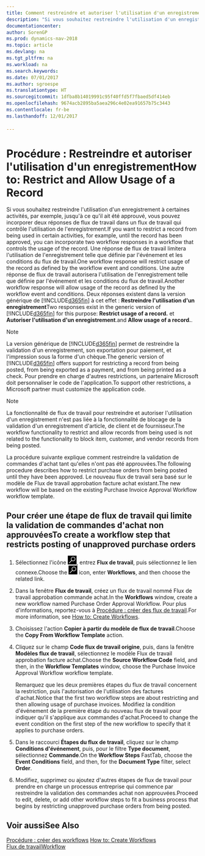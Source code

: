 ```yaml
---
title: Comment restreindre et autoriser l'utilisation d'un enregistrement
description: "Si vous souhaitez restreindre l'utilisation d'un enregistrement à certaines activités, par exemple, jusqu'à ce qu'il ait été approuvé, vous pouvez incorporer deux réponses de flux de travail dans un flux de travail qui contrôle l'utilisation de l'enregistrement."
documentationcenter: 
author: SorenGP
ms.prod: dynamics-nav-2018
ms.topic: article
ms.devlang: na
ms.tgt_pltfrm: na
ms.workload: na
ms.search.keywords: 
ms.date: 07/01/2017
ms.author: sgroespe
ms.translationtype: HT
ms.sourcegitcommit: 1dfba8b14019991c95f40ffd5f7fbaed5df414eb
ms.openlocfilehash: 9674acb2895ba5aea296c4e02ea91657b75c3443
ms.contentlocale: fr-be
ms.lasthandoff: 12/01/2017

---
```

# <a name="how-to-restrict-and-allow-usage-of-a-record"></a><span data-ttu-id="7ba55-103">Procédure : Restreindre et autoriser l'utilisation d'un enregistrement</span><span class="sxs-lookup"><span data-stu-id="7ba55-103">How to: Restrict and Allow Usage of a Record</span></span>
<span data-ttu-id="7ba55-104">Si vous souhaitez restreindre l'utilisation d'un enregistrement à certaines activités, par exemple, jusqu'à ce qu'il ait été approuvé, vous pouvez incorporer deux réponses de flux de travail dans un flux de travail qui contrôle l'utilisation de l'enregistrement.</span><span class="sxs-lookup"><span data-stu-id="7ba55-104">If you want to restrict a record from being used in certain activities, for example, until the record has been approved, you can incorporate two workflow responses in a workflow that controls the usage of the record.</span></span> <span data-ttu-id="7ba55-105">Une réponse de flux de travail limitera l'utilisation de l'enregistrement telle que définie par l'événement et les conditions du flux de travail.</span><span class="sxs-lookup"><span data-stu-id="7ba55-105">One workflow response will restrict usage of the record as defined by the workflow event and conditions.</span></span> <span data-ttu-id="7ba55-106">Une autre réponse de flux de travail autorisera l'utilisation de l'enregistrement telle que définie par l'événement et les conditions du flux de travail.</span><span class="sxs-lookup"><span data-stu-id="7ba55-106">Another workflow response will allow usage of the record as defined by the workflow event and conditions.</span></span> <span data-ttu-id="7ba55-107">Deux réponses existent dans la version générique de [!INCLUDE[d365fin](includes/d365fin_md.md)] à cet effet : **Restreindre l'utilisation d'un enregistrement**</span><span class="sxs-lookup"><span data-stu-id="7ba55-107">Two responses exist in the generic version of [!INCLUDE[d365fin](includes/d365fin_md.md)] for this purpose: **Restrict usage of a record.**</span></span> <span data-ttu-id="7ba55-108">et **Autoriser l'utilisation d'un enregistrement**.</span><span class="sxs-lookup"><span data-stu-id="7ba55-108">and **Allow usage of a record.**.</span></span>

> [!NOTE]  
>  <span data-ttu-id="7ba55-109">La version générique de [!INCLUDE[d365fin](includes/d365fin_md.md)] permet de restreindre la validation d'un enregistrement, son exportation pour paiement, et l'impression sous la forme d'un chèque.</span><span class="sxs-lookup"><span data-stu-id="7ba55-109">The generic version of [!INCLUDE[d365fin](includes/d365fin_md.md)] offers support for restricting a record from being posted, from being exported as a payment, and from being printed as a check.</span></span> <span data-ttu-id="7ba55-110">Pour prendre en charge d'autres restrictions, un partenaire Microsoft doit personnaliser le code de l'application.</span><span class="sxs-lookup"><span data-stu-id="7ba55-110">To support other restrictions, a Microsoft partner must customize the application code.</span></span>  

> [!NOTE]  
>  <span data-ttu-id="7ba55-111">La fonctionnalité de flux de travail pour restreindre et autoriser l'utilisation d'un enregistrement n'est pas liée à la fonctionnalité de blocage de la validation d'un enregistrement d'article, de client et de fournisseur.</span><span class="sxs-lookup"><span data-stu-id="7ba55-111">The workflow functionality to restrict and allow records from being used is not related to the functionality to block item, customer, and vendor records from being posted.</span></span>

<span data-ttu-id="7ba55-112">La procédure suivante explique comment restreindre la validation de commandes d'achat tant qu'elles n'ont pas été approuvées.</span><span class="sxs-lookup"><span data-stu-id="7ba55-112">The following procedure describes how to restrict purchase orders from being posted until they have been approved.</span></span> <span data-ttu-id="7ba55-113">Le nouveau flux de travail sera basé sur le modèle de Flux de travail approbation facture achat existant.</span><span class="sxs-lookup"><span data-stu-id="7ba55-113">The new workflow will be based on the existing Purchase Invoice Approval Workflow workflow template.</span></span>  

## <a name="to-create-a-workflow-step-that-restricts-posting-of-unapproved-purchase-orders"></a><span data-ttu-id="7ba55-114">Pour créer une étape de flux de travail qui limite la validation de commandes d'achat non approuvées</span><span class="sxs-lookup"><span data-stu-id="7ba55-114">To create a workflow step that restricts posting of unapproved purchase orders</span></span>  
1. <span data-ttu-id="7ba55-115">Sélectionnez l'icône ![Page ou état pour la recherche](media/ui-search/search_small.png "Page ou état pour la recherche"), entrez **Flux de travail**, puis sélectionnez le lien connexe.</span><span class="sxs-lookup"><span data-stu-id="7ba55-115">Choose the ![Search for Page or Report](media/ui-search/search_small.png "Search for Page or Report icon") icon, enter **Workflows**, and then choose the related link.</span></span>  
2. <span data-ttu-id="7ba55-116">Dans la fenêtre **Flux de travail**, créez un flux de travail nommé Flux de travail approbation commande achat.</span><span class="sxs-lookup"><span data-stu-id="7ba55-116">In the **Workflows** window, create a new workflow named Purchase Order Approval Workflow.</span></span> <span data-ttu-id="7ba55-117">Pour plus d'informations, reportez\-vous à [Procédure : créer des flux de travail](across-how-to-create-workflows.md).</span><span class="sxs-lookup"><span data-stu-id="7ba55-117">For more information, see [How to: Create Workflows](across-how-to-create-workflows.md).</span></span>  
3. <span data-ttu-id="7ba55-118">Choisissez l'action **Copier à partir du modèle de flux de travail**.</span><span class="sxs-lookup"><span data-stu-id="7ba55-118">Choose the **Copy From Workflow Template** action.</span></span>  
4. <span data-ttu-id="7ba55-119">Cliquez sur le champ **Code flux de travail origine**, puis, dans la fenêtre **Modèles flux de travail**, sélectionnez le modèle Flux de travail approbation facture achat.</span><span class="sxs-lookup"><span data-stu-id="7ba55-119">Choose the **Source Workflow Code** field, and then, in the **Workflow Templates** window, choose the Purchase Invoice Approval Workflow workflow template.</span></span>  

     <span data-ttu-id="7ba55-120">Remarquez que les deux premières étapes du flux de travail concernent la restriction, puis l'autorisation de l'utilisation des factures d'achat.</span><span class="sxs-lookup"><span data-stu-id="7ba55-120">Notice that the first two workflow steps are about restricting and then allowing usage of purchase invoices.</span></span> <span data-ttu-id="7ba55-121">Modifiez la condition d'événement de la première étape du nouveau flux de travail pour indiquer qu'il s'applique aux commandes d'achat.</span><span class="sxs-lookup"><span data-stu-id="7ba55-121">Proceed to change the event condition on the first step of the new workflow to specify that it applies to purchase orders.</span></span>  
5. <span data-ttu-id="7ba55-122">Dans le raccourci **Étapes du flux de travail**, cliquez sur le champ **Conditions d'événement**, puis, pour le filtre **Type document**, sélectionnez **Commande**.</span><span class="sxs-lookup"><span data-stu-id="7ba55-122">On the **Workflow Steps** FastTab, choose the **Event Conditions** field, and then, for the **Document Type** filter, select **Order**.</span></span>  
6. <span data-ttu-id="7ba55-123">Modifiez, supprimez ou ajoutez d'autres étapes de flux de travail pour prendre en charge un processus entreprise qui commence par restreindre la validation des commandes achat non approuvées.</span><span class="sxs-lookup"><span data-stu-id="7ba55-123">Proceed to edit, delete, or add other workflow steps to fit a business process that begins by restricting unapproved purchase orders from being posted.</span></span>  

## <a name="see-also"></a><span data-ttu-id="7ba55-124">Voir aussi</span><span class="sxs-lookup"><span data-stu-id="7ba55-124">See Also</span></span>  
<span data-ttu-id="7ba55-125">[Procédure : créer des workflows](across-how-to-create-workflows.md) </span><span class="sxs-lookup"><span data-stu-id="7ba55-125">[How to: Create Workflows](across-how-to-create-workflows.md) </span></span>  
[<span data-ttu-id="7ba55-126">Flux de travail</span><span class="sxs-lookup"><span data-stu-id="7ba55-126">Workflow</span></span>](across-workflow.md)   

